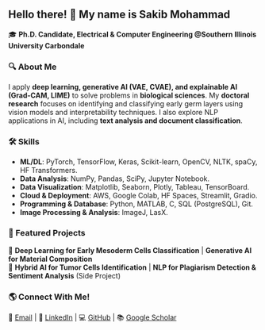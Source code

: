 ## Hello there! 👋 My name is Sakib Mohammad

🎓 **Ph.D. Candidate, Electrical & Computer Engineering @Southern Illinois University Carbondale**  

### 🔍 About Me
I apply **deep learning, generative AI (VAE, CVAE), and explainable AI (Grad-CAM, LIME)** to solve problems in **biological sciences**. My **doctoral research** focuses on identifying and classifying early germ layers using vision models and interpretability techniques. I also explore NLP applications in AI, including **text analysis and document classification**.  

### 🛠 Skills
- **ML/DL**: PyTorch, TensorFlow, Keras, Scikit-learn, OpenCV, NLTK, spaCy, HF Transformers. 
- **Data Analysis**: NumPy, Pandas, SciPy, Jupyter Notebook.  
- **Data Visualization**: Matplotlib, Seaborn, Plotly, Tableau, TensorBoard. 
- **Cloud & Deployment**: AWS, Google Colab, HF Spaces, Streamlit, Gradio. 
- **Programming & Database**: Python, MATLAB, C, SQL (PostgreSQL), Git.
-  **Image Processing & Analysis**: ImageJ, LasX.
  
### 🚀 Featured Projects
🔹 **Deep Learning for Early Mesoderm Cells Classification** | **Generative AI for Material Composition**  
🔹 **Hybrid AI for Tumor Cells Identification** | **NLP for Plagiarism Detection & Sentiment Analysis** (Side Project)

### 🌎 Connect With Me!
📧 [Email](mailto:sakibmohammad1994@gmail.com) | 🔗 [LinkedIn](https://www.linkedin.com/in/sakibmohammad1) | 💻 [GitHub](https://github.com/sakibmohammad) | 📚 [Google Scholar](https://scholar.google.com/citations?user=4wFZT0AAAAAJ&hl=en)  
